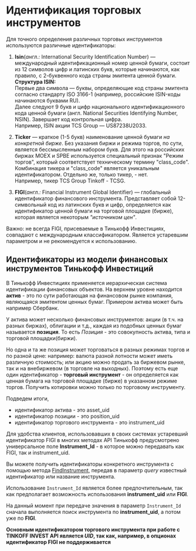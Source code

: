 # Идентификация торговых инструментов

Для точного определения различных торговых инструментов используются различные идентификаторы: 

1. **Isin**(*англ.:* International Security Identification Number) — международный 
идентификационный номер ценной бумаги, состоит из 12 символов цифр и латинских букв, 
которые начинаются, как правило, с 2-буквенного кода страны эмитента ценной бумаги.  
**Структура ISIN:**  
Первые два символа — буквы, определяющие код страны эмитента согласно стандарту ISO 3166-1 (например, российские ISIN-коды начинаются буквами RU).  
Далее следуют 9 букв и цифр национального идентификационного кода ценной бумаги (англ. National Securities Identifying Number, NSIN). Завершает код контрольная цифра.   
Например, ISIN акции TCS Group — US87238U2033.

2. **Ticker** — краткое (1-5 букв) наименование ценной бумаги *на конкретной бирже*. Без 
указания биржи и режима торгов, по сути, является бессмысленным набором букв. Для этого 
на российских биржах MOEX и SPBE используется специальный признак "Режим торгов", 
который соответствует техническому термину "class_сode". Комбинация тикера и "class_code"
является уникальным идентификатором. Отдельно же, только тикер, - нет.  
Например, тикер TCS Group Tinkoff - TCSG.

3. **FIGI**(*англ.:* Financial Instrument Global Identifier) — глобальный идентификатор 
финансового инструмента. Представляет собой 12-символьный код из латинских букв и цифр, 
определяется как идентификатор ценной бумаги на торговой площадке (бирже), которая 
является некоторым *"источником цен"*.

Важно: не всегда FIGI, присеваемые в Тинькофф Инвестициях, совпадают с международным классификатором. 
Является устаревшим параметром и не рекомендуется к использованию.

## Идентификаторы из модели финансовых инструментов Тинькофф Инвестиций

В Тинькофф Инвестициях применяется иерархическая система идентификации финансовых объектов.
На верхнем уровне находится **актив** - это по сути работающая на финансовом рынке компания, являющаяся эмитентом ценных бумаг. Примером актива может быть например Сбербанк. 

У актива может несколько финансовых инструментов: акции (в т.ч. на разных биржах), облигации и т.д., каждая из подобных ценных бумаг называется **позиция**. То есть *Позиция* - это совокупность актива, типа и торговой площадки(биржи). 

Но одна и та же позиция может торговаться в разных режимах торгов и по разной цене: например: валюта разной лотности может иметь различную стоимость; или акцию можно продать за биржевом рынке, так и на внебиржевом (в торговле на выходных). Поэтому есть еще один идентификатор - **торговый инструмент** - он определяется как ценная бумага на торговой площадке (бирже) в указанном режиме торгов. Получить котировки можно только по торговому инструменту.

Подведем итоги, 
- идентификатор актива - это asset_uid
- идентификатор позиции - это position_uid
- идентификатор торгового инструмента - это instrument_uid

Для удобства клиентов, использовавших в своих системах устаревший идентификатор FIGI в многих методах API Тинькофф предусмотрено универсальное поле **Instrument_Id** - в которое можно передавать как FIGI, так и instrument_uid.


Вы можете получить идентификаторы конкретного инструмента с помощью метода [FindInstrument](/investAPI/instruments/#findinstrument), передав в параметр *query* известный идентификатор или название инструмента.

Использование `Instrument_Id` является более предпочтительным, так как предполагает возможность использования
**instrument_uid** или **FIGI**.

На данный момент при передаче значения в параметр `Instrument_Id`  сначала выполняется поиск инструмента по 
**instrument_uid**, а потом уже по **FIGI**.

**Основным идентификатором торгового инструмента при работе с TINKOFF INVEST API является *UID*, так как, например, в опционах идентификатор FIGI не поддерживается**
